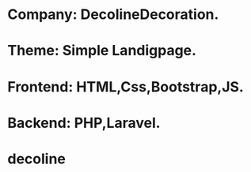 # Company: DecolineDecoration.
# Theme: Simple Landigpage.
# Frontend: **HTML,Css,Bootstrap,JS.**
# Backend: **PHP,Laravel.**
# decoline
